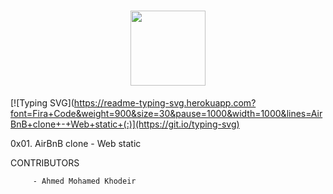 <h1 align= "center">
<img src="https://github-production-user-asset-6210df.s3.amazonaws.com/122843056/237317755-5b364351-ae5c-42cc-ae8e-50afc9bea80c.png" height= "120"/>
</h1>

[![Typing SVG](https://readme-typing-svg.herokuapp.com?font=Fira+Code&weight=900&size=30&pause=1000&width=1000&lines=AirBnB+clone+-+Web+static+(:)](https://git.io/typing-svg)

0x01. AirBnB clone - Web static

CONTRIBUTORS

         - Ahmed Mohamed Khodeir
